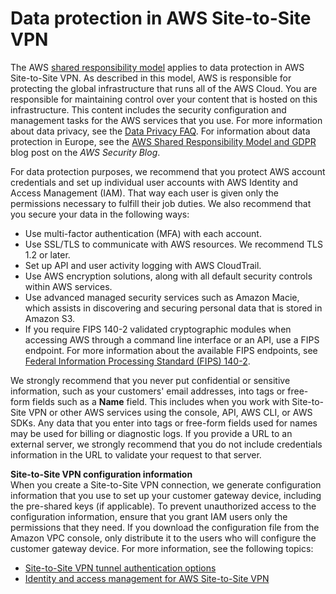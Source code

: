 # Data protection in AWS Site\-to\-Site VPN<a name="data-protection"></a>

The AWS [shared responsibility model](http://aws.amazon.com/compliance/shared-responsibility-model/) applies to data protection in AWS Site\-to\-Site VPN\. As described in this model, AWS is responsible for protecting the global infrastructure that runs all of the AWS Cloud\. You are responsible for maintaining control over your content that is hosted on this infrastructure\. This content includes the security configuration and management tasks for the AWS services that you use\. For more information about data privacy, see the [Data Privacy FAQ](http://aws.amazon.com/compliance/data-privacy-faq)\. For information about data protection in Europe, see the [AWS Shared Responsibility Model and GDPR](http://aws.amazon.com/blogs/security/the-aws-shared-responsibility-model-and-gdpr/) blog post on the *AWS Security Blog*\.

For data protection purposes, we recommend that you protect AWS account credentials and set up individual user accounts with AWS Identity and Access Management \(IAM\)\. That way each user is given only the permissions necessary to fulfill their job duties\. We also recommend that you secure your data in the following ways:
+ Use multi\-factor authentication \(MFA\) with each account\.
+ Use SSL/TLS to communicate with AWS resources\. We recommend TLS 1\.2 or later\.
+ Set up API and user activity logging with AWS CloudTrail\.
+ Use AWS encryption solutions, along with all default security controls within AWS services\.
+ Use advanced managed security services such as Amazon Macie, which assists in discovering and securing personal data that is stored in Amazon S3\.
+ If you require FIPS 140\-2 validated cryptographic modules when accessing AWS through a command line interface or an API, use a FIPS endpoint\. For more information about the available FIPS endpoints, see [Federal Information Processing Standard \(FIPS\) 140\-2](http://aws.amazon.com/compliance/fips/)\.

We strongly recommend that you never put confidential or sensitive information, such as your customers' email addresses, into tags or free\-form fields such as a **Name** field\. This includes when you work with Site\-to\-Site VPN or other AWS services using the console, API, AWS CLI, or AWS SDKs\. Any data that you enter into tags or free\-form fields used for names may be used for billing or diagnostic logs\. If you provide a URL to an external server, we strongly recommend that you do not include credentials information in the URL to validate your request to that server\.

**Site\-to\-Site VPN configuration information**  
When you create a Site\-to\-Site VPN connection, we generate configuration information that you use to set up your customer gateway device, including the pre\-shared keys \(if applicable\)\. To prevent unauthorized access to the configuration information, ensure that you grant IAM users only the permissions that they need\. If you download the configuration file from the Amazon VPC console, only distribute it to the users who will configure the customer gateway device\. For more information, see the following topics:
+ [Site\-to\-Site VPN tunnel authentication options](vpn-tunnel-authentication-options.md)
+ [Identity and access management for AWS Site\-to\-Site VPN](vpn-authentication-access-control.md)